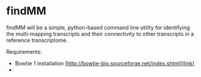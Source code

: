 # findMM

findMM will be a simple, python-based command line utility for identifying the multi-mapping transcripts and their connectivity to other transcripts in a reference transcriptome.

Requirements:
- Bowtie 1 installation [http://bowtie-bio.sourceforge.net/index.shtml](link)
- 
